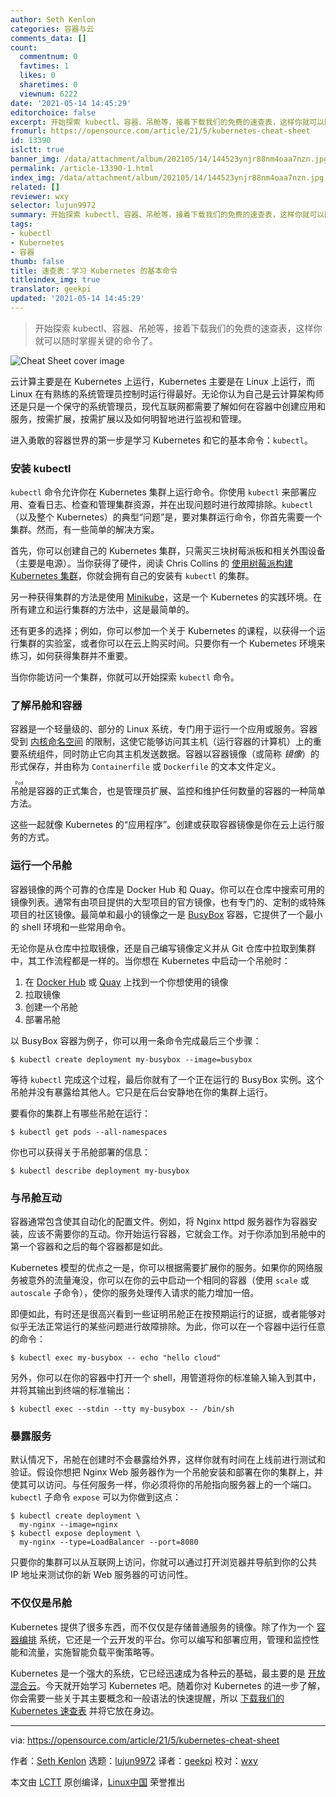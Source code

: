 ```yaml
---
author: Seth Kenlon
categories: 容器与云
comments_data: []
count:
  commentnum: 0
  favtimes: 1
  likes: 0
  sharetimes: 0
  viewnum: 6222
date: '2021-05-14 14:45:29'
editorchoice: false
excerpt: 开始探索 kubectl、容器、吊舱等，接着下载我们的免费的速查表，这样你就可以随时掌握关键的命令了。
fromurl: https://opensource.com/article/21/5/kubernetes-cheat-sheet
id: 13390
islctt: true
banner_img: /data/attachment/album/202105/14/144523ynjr88nm4oaa7nzn.jpg
permalink: /article-13390-1.html
index_img: /data/attachment/album/202105/14/144523ynjr88nm4oaa7nzn.jpg.thumb.jpg
related: []
reviewer: wxy
selector: lujun9972
summary: 开始探索 kubectl、容器、吊舱等，接着下载我们的免费的速查表，这样你就可以随时掌握关键的命令了。
tags:
- kubectl
- Kubernetes
- 容器
thumb: false
title: 速查表：学习 Kubernetes 的基本命令
titleindex_img: true
translator: geekpi
updated: '2021-05-14 14:45:29'
---
```



> 
> 开始探索 kubectl、容器、吊舱等，接着下载我们的免费的速查表，这样你就可以随时掌握关键的命令了。
> 
> 
> 


![](/data/attachment/album/202105/14/144523ynjr88nm4oaa7nzn.jpg "Cheat Sheet cover image")


云计算主要是在 Kubernetes 上运行，Kubernetes 主要是在 Linux 上运行，而 Linux 在有熟练的系统管理员控制时运行得最好。无论你认为自己是云计算架构师还是只是一个保守的系统管理员，现代互联网都需要了解如何在容器中创建应用和服务，按需扩展，按需扩展以及如何明智地进行监视和管理。


进入勇敢的容器世界的第一步是学习 Kubernetes 和它的基本命令：`kubectl`。


### 安装 kubectl


`kubectl` 命令允许你在 Kubernetes 集群上运行命令。你使用 `kubectl` 来部署应用、查看日志、检查和管理集群资源，并在出现问题时进行故障排除。`kubectl`（以及整个 Kubernetes）的典型“问题”是，要对集群运行命令，你首先需要一个集群。然而，有一些简单的解决方案。


首先，你可以创建自己的 Kubernetes 集群，只需买三块树莓派板和相关外围设备（主要是电源）。当你获得了硬件，阅读 Chris Collins 的 [使用树莓派构建 Kubernetes 集群](https://opensource.com/article/20/6/kubernetes-raspberry-pi)，你就会拥有自己的安装有 `kubectl` 的集群。


另一种获得集群的方法是使用 [Minikube](https://opensource.com/article/18/10/getting-started-minikube)，这是一个 Kubernetes 的实践环境。在所有建立和运行集群的方法中，这是最简单的。


还有更多的选择；例如，你可以参加一个关于 Kubernetes 的课程，以获得一个运行集群的实验室，或者你可以在云上购买时间。只要你有一个 Kubernetes 环境来练习，如何获得集群并不重要。


当你你能访问一个集群，你就可以开始探索 `kubectl` 命令。


### 了解吊舱和容器


容器是一个轻量级的、部分的 Linux 系统，专门用于运行一个应用或服务。容器受到 [内核命名空间](https://opensource.com/article/19/10/namespaces-and-containers-linux) 的限制，这使它能够访问其主机（运行容器的计算机）上的重要系统组件，同时防止它向其主机发送数据。容器以容器镜像（或简称 *镜像*）的形式保存，并由称为 `Containerfile` 或 `Dockerfile` 的文本文件定义。


<ruby> 吊舱 <rt>  Pod </rt></ruby>是容器的正式集合，也是管理员扩展、监控和维护任何数量的容器的一种简单方法。


这些一起就像 Kubernetes 的“应用程序”。创建或获取容器镜像是你在云上运行服务的方式。


### 运行一个吊舱


容器镜像的两个可靠的仓库是 Docker Hub 和 Quay。你可以在仓库中搜索可用的镜像列表。通常有由项目提供的大型项目的官方镜像，也有专门的、定制的或特殊项目的社区镜像。最简单和最小的镜像之一是 [BusyBox](https://www.busybox.net/) 容器，它提供了一个最小的 shell 环境和一些常用命令。


无论你是从仓库中拉取镜像，还是自己编写镜像定义并从 Git 仓库中拉取到集群中，其工作流程都是一样的。当你想在 Kubernetes 中启动一个吊舱时：


1. 在 [Docker Hub](http://hub.docker.com) 或 [Quay](http://quay.io) 上找到一个你想使用的镜像
2. 拉取镜像
3. 创建一个吊舱
4. 部署吊舱


以 BusyBox 容器为例子，你可以用一条命令完成最后三个步骤：



```
$ kubectl create deployment my-busybox --image=busybox

```

等待 `kubectl` 完成这个过程，最后你就有了一个正在运行的 BusyBox 实例。这个吊舱并没有暴露给其他人。它只是在后台安静地在你的集群上运行。


要看你的集群上有哪些吊舱在运行：



```
$ kubectl get pods --all-namespaces

```

你也可以获得关于吊舱部署的信息：



```
$ kubectl describe deployment my-busybox

```

### 与吊舱互动


容器通常包含使其自动化的配置文件。例如，将 Nginx httpd 服务器作为容器安装，应该不需要你的互动。你开始运行容器，它就会工作。对于你添加到吊舱中的第一个容器和之后的每个容器都是如此。


Kubernetes 模型的优点之一是，你可以根据需要扩展你的服务。如果你的网络服务被意外的流量淹没，你可以在你的云中启动一个相同的容器（使用 `scale` 或 `autoscale` 子命令），使你的服务处理传入请求的能力增加一倍。


即便如此，有时还是很高兴看到一些证明吊舱正在按预期运行的证据，或者能够对似乎无法正常运行的某些问题进行故障排除。为此，你可以在一个容器中运行任意的命令：



```
$ kubectl exec my-busybox -- echo "hello cloud"

```

另外，你可以在你的容器中打开一个 shell，用管道将你的标准输入输入到其中，并将其输出到终端的标准输出：



```
$ kubectl exec --stdin --tty my-busybox -- /bin/sh

```

### 暴露服务


默认情况下，吊舱在创建时不会暴露给外界，这样你就有时间在上线前进行测试和验证。假设你想把 Nginx Web 服务器作为一个吊舱安装和部署在你的集群上，并使其可以访问。与任何服务一样，你必须将你的吊舱指向服务器上的一个端口。`kubectl` 子命令 `expose` 可以为你做到这点：



```
$ kubectl create deployment \
  my-nginx --image=nginx
$ kubectl expose deployment \
  my-nginx --type=LoadBalancer --port=8080

```

只要你的集群可以从互联网上访问，你就可以通过打开浏览器并导航到你的公共 IP 地址来测试你的新 Web 服务器的可访问性。


### 不仅仅是吊舱


Kubernetes 提供了很多东西，而不仅仅是存储普通服务的镜像。除了作为一个 [容器编排](https://opensource.com/article/20/11/orchestration-vs-automation) 系统，它还是一个云开发的平台。你可以编写和部署应用，管理和监控性能和流量，实施智能负载平衡策略等。


Kubernetes 是一个强大的系统，它已经迅速成为各种云的基础，最主要的是 [开放混合云](https://opensource.com/article/20/10/keep-cloud-open)。今天就开始学习 Kubernetes 吧。随着你对 Kubernetes 的进一步了解，你会需要一些关于其主要概念和一般语法的快速提醒，所以 [下载我们的 Kubernetes 速查表](https://opensource.com/downloads/kubernetes-cheat-sheet) 并将它放在身边。




---


via: <https://opensource.com/article/21/5/kubernetes-cheat-sheet>


作者：[Seth Kenlon](https://opensource.com/users/seth) 选题：[lujun9972](https://github.com/lujun9972) 译者：[geekpi](https://github.com/geekpi) 校对：[wxy](https://github.com/wxy)


本文由 [LCTT](https://github.com/LCTT/TranslateProject) 原创编译，[Linux中国](https://linux.cn/) 荣誉推出